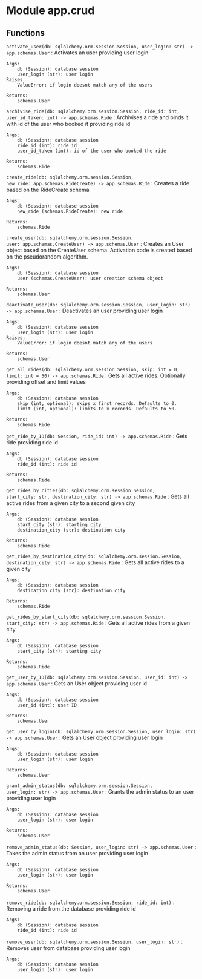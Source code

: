 Module app.crud
===============

Functions
---------

    
`activate_user(db: sqlalchemy.orm.session.Session, user_login: str) ‑> app.schemas.User`
:   Activates an user providing user login
    
    Args:
        db (Session): database session
        user_login (str): user login
    Raises:
        ValueError: if login doesnt match any of the users
    
    Returns:
        schemas.User

    
`archivise_ride(db: sqlalchemy.orm.session.Session, ride_id: int, user_id_taken: int) ‑> app.schemas.Ride`
:   Archivises a ride and binds it with id of the user who booked it providing ride id
    
    Args:
        db (Session): database session
        ride_id (int): ride id
        user_id_taken (int): id of the user who booked the ride
    
    Returns:
        schemas.Ride

    
`create_ride(db: sqlalchemy.orm.session.Session, new_ride: app.schemas.RideCreate) ‑> app.schemas.Ride`
:   Creates a ride based on the RideCreate schema
    
    Args:
        db (Session): database session
        new_ride (schemas.RideCreate): new ride
    
    Returns:
        schemas.Ride

    
`create_user(db: sqlalchemy.orm.session.Session, user: app.schemas.CreateUser) ‑> app.schemas.User`
:   Creates an User object based on the CreateUser schema.
    Activation code is created based on the pseudorandom algorithm.
    
    Args:
        db (Session): database session
        user (schemas.CreateUser): user creation schema object
    
    Returns:
        schemas.User

    
`deactivate_user(db: sqlalchemy.orm.session.Session, user_login: str) ‑> app.schemas.User`
:   Deactivates an user providing user login
    
    Args:
        db (Session): database session
        user_login (str): user login
    Raises:
        ValueError: if login doesnt match any of the users
    
    Returns:
        schemas.User

    
`get_all_rides(db: sqlalchemy.orm.session.Session, skip: int = 0, limit: int = 50) ‑> app.schemas.Ride`
:   Gets all active rides. Optionally providing offset and limit values
    
    Args:
        db (Session): database session
        skip (int, optional): skips x first records. Defaults to 0.
        limit (int, optional): limits to x records. Defaults to 50.
    
    Returns:
        schemas.Ride

    
`get_ride_by_ID(db: Session, ride_id: int) ‑> app.schemas.Ride`
:   Gets ride providing ride id
    
    Args:
        db (Session): database session
        ride_id (int): ride id
    
    Returns:
        schemas.Ride

    
`get_rides_by_cities(db: sqlalchemy.orm.session.Session, start_city: str, destination_city: str) ‑> app.schemas.Ride`
:   Gets all active rides from a given city to a second given city
    
    Args:
        db (Session): database session
        start_city (str): starting city
        destination_city (str): destination city
    
    Returns:
        schemas.Ride

    
`get_rides_by_destination_city(db: sqlalchemy.orm.session.Session, destination_city: str) ‑> app.schemas.Ride`
:   Gets all active rides to a given city
    
    Args:
        db (Session): database session
        destination_city (str): destination city
    
    Returns:
        schemas.Ride

    
`get_rides_by_start_city(db: sqlalchemy.orm.session.Session, start_city: str) ‑> app.schemas.Ride`
:   Gets all active rides from a given city
    
    Args:
        db (Session): database session
        start_city (str): starting city
    
    Returns:
        schemas.Ride

    
`get_user_by_ID(db: sqlalchemy.orm.session.Session, user_id: int) ‑> app.schemas.User`
:   Gets an User object providing user id
    
    Args:
        db (Session): database session
        user_id (int): user ID
    
    Returns:
        schemas.User

    
`get_user_by_login(db: sqlalchemy.orm.session.Session, user_login: str) ‑> app.schemas.User`
:   Gets an User object providing user login
    
    Args:
        db (Session): database session
        user_login (str): user login
    
    Returns:
        schemas.User

    
`grant_admin_status(db: sqlalchemy.orm.session.Session, user_login: str) ‑> app.schemas.User`
:   Grants the admin status to an user providing user login
    
    Args:
        db (Session): database session
        user_login (str): user login
    
    Returns:
        schemas.User

    
`remove_admin_status(db: Session, user_login: str) ‑> app.schemas.User`
:   Takes the admin status from an user providing user login
    
    Args:
        db (Session): database session
        user_login (str): user login
    
    Returns:
        schemas.User

    
`remove_ride(db: sqlalchemy.orm.session.Session, ride_id: int)`
:   Removing a ride from the database providing ride id
    
    Args:
        db (Session): database session
        ride_id (int): ride id

    
`remove_user(db: sqlalchemy.orm.session.Session, user_login: str)`
:   Removes user from database providing user login
    
    Args:
        db (Session): database session
        user_login (str): user login